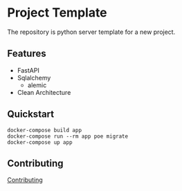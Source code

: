 # Project Template

The repository is python server template for a new project.

## Features

- FastAPI
- Sqlalchemy
  - alemic
- Clean Architecture

## Quickstart

```
docker-compose build app
docker-compose run --rm app poe migrate
docker-compose up app
```

## Contributing

[Contributing](CONTRIBUTING.md)

